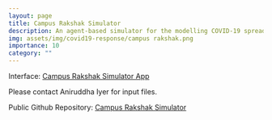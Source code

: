 ```yaml
---
layout: page
title: Campus Rakshak Simulator
description: An agent-based simulator for the modelling COVID-19 spread in college campuses. 
img: assets/img/covid19-response/campus rakshak.png
importance: 10
category: ""
---
```


Interface: [Campus Rakshak Simulator App](https://campus.readiness.in/) 

Please contact Aniruddha Iyer for input files. 

Public Github Repository: [Campus Rakshak Simulator](https://github.com/cni-iisc/campus-rakshak-simulator) 


